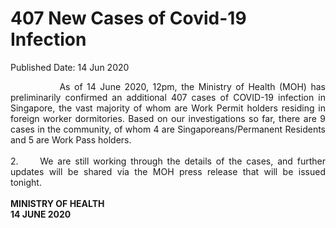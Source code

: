 <html>
    <meta http-equiv="Content-Type" content="text/html; charset=utf-8"/>
    <meta charset="utf-8"/>
    <title>407 New Cases of Covid-19 Infection</title>
    <body><h1>407 New Cases of Covid-19 Infection</h1>
    <p>Published Date: 14 Jun 2020</p> <p style="text-align: justify;">&nbsp; &nbsp; &nbsp; &nbsp; &nbsp; &nbsp; As of 14 June 2020, 12pm, the Ministry of Health (MOH) has preliminarily confirmed an additional 407 cases of COVID-19 infection in Singapore, the vast majority of whom are Work Permit holders residing in foreign worker dormitories. Based on our investigations so far, there are 9 cases in the community, of whom 4 are Singaporeans/Permanent Residents and 5 are Work Pass holders.&nbsp;<br><br>2.&nbsp; &nbsp; &nbsp;We are still working through the details of the cases, and further updates will be shared via the MOH press release that will be issued tonight.&nbsp;<br><br><strong>MINISTRY OF HEALTH<br>14 JUNE 2020</strong></p></body>
</html>